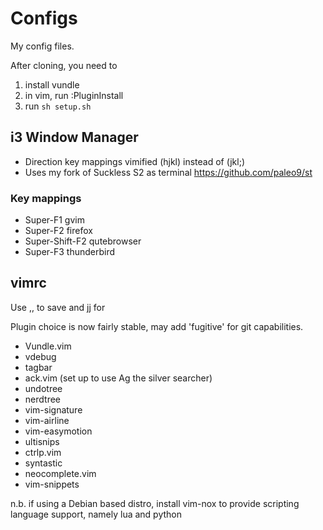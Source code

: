 # Configs

My config files.

After cloning, you need to
1. install vundle 
2. in vim, run :PluginInstall
3. run ```sh setup.sh```

## i3 Window Manager
* Direction key mappings vimified (hjkl) instead of (jkl;)
* Uses my fork of Suckless S2 as terminal https://github.com/paleo9/st

### Key mappings
* Super-F1 gvim
* Super-F2 firefox
* Super-Shift-F2 qutebrowser
* Super-F3 thunderbird

## vimrc
Use ,, to save and jj for <Esc>

Plugin choice is now fairly stable, may add 'fugitive' for git capabilities.
* Vundle.vim
* vdebug
* tagbar
* ack.vim (set up to use Ag the silver searcher)
* undotree
* nerdtree
* vim-signature
* vim-airline
* vim-easymotion
* ultisnips
* ctrlp.vim
* syntastic
* neocomplete.vim
* vim-snippets

n.b. if using a Debian based distro, install vim-nox to provide scripting language support, namely lua and python
